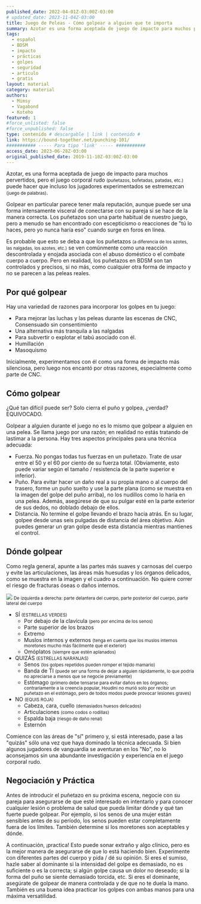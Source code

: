 ```yaml
---
published_date: 2022-04-01Z-03:00Z-03:00
# updated_date: 2023-11-04Z-03:00
title: Juego de Peleas - Cómo golpear a alguien que te importa
summary: Azotar es una forma aceptada de juego de impacto para muchos pervertidos, pero el juego corporal rudo puede hacer que incluso los jugadores experimentados se estremezcan.
tags:
  - español
  - BDSM
  - impacto
  - prácticas
  - golpes
  - seguridad
  - articulo
  - gratis
layout: material
category: material
authors:
  - Mimsy
  - Vagabond
  - Koteho
featured: 1
#force_unlisted: false
#force_unpublished: false
type: contenido # descargable | link | contenido #
link: https://bound-together.net/punching-101/
########### ----- Para tipo 'link' ----- ###########
access_date: 2023-06-28Z-03:00
original_published_date: 2019-11-10Z-03:00Z-03:00
---
```


<script>
  import diagrama from '$lib/posts/media/juego-de-peleas/1.png';
  import HumanBody from '$lib/components/HumanBody.svelte';
</script>

Azotar, es una forma aceptada de juego de impacto para muchos pervertidos, pero el juego corporal rudo <small>(puñetazos, bofetadas, patadas, etc.)</small> puede hacer que incluso los jugadores experimentados se estremezcan <small>(juego de palabras)</small>.

Golpear en particular parece tener mala reputación, aunque puede ser una forma intensamente visceral de conectarse con su pareja si se hace de la manera correcta. Los puñetazos son una parte habitual de nuestro juego, pero a menudo se han encontrado con escepticismo o reacciones de "tú lo haces, pero yo nunca haría eso" cuando surge en foros en línea.

Es probable que esto se deba a que los puñetazos <small>(a diferencia de los azotes, las nalgadas, los azotes, etc.)</small> se ven comúnmente como una reacción descontrolada y enojada asociada con el abuso doméstico o el combate cuerpo a cuerpo. Pero en realidad, los puñetazos en BDSM son tan controlados y precisos, si no más, como cualquier otra forma de impacto y no se parecen a las peleas reales.

## Por qué golpear

Hay una variedad de razones para incorporar los golpes en tu juego:

- Para mejorar las luchas y las peleas durante las escenas de CNC, Consensuado sin consentimiento
- Una alternativa más tranquila a las nalgadas
- Para subvertir o explotar el tabú asociado con él.
- Humillación
- Masoquismo

Inicialmente, experimentamos con él como una forma de impacto más silenciosa, pero luego nos encantó por otras razones, especialmente como parte de CNC.

## Cómo golpear

¿Qué tan difícil puede ser? Solo cierra el puño y golpea, ¿verdad? EQUIVOCADO.

Golpear a alguien durante el juego no es lo mismo que golpear a alguien en una pelea. Se llama juego por una razón; en realidad no estás tratando de lastimar a la persona. Hay tres aspectos principales para una técnica adecuada:

- Fuerza. No pongas todas tus fuerzas en un puñetazo. Trate de usar entre el 50 y el 60 por ciento de su fuerza total. (Obviamente, esto puede variar según el tamaño / resistencia de la parte superior e inferior).
- Puño. Para evitar hacer un daño real a su propia mano o al cuerpo del trasero, forme un puño suelto y use la parte plana (como se muestra en la imagen del golpe del puño arriba), no los nudillos como lo haría en una pelea. Además, asegúrese de que su pulgar esté en la parte exterior de sus dedos, no doblado debajo de ellos.
- Distancia. No termine el golpe llevando el brazo hacia atrás. En su lugar, golpee desde unas seis pulgadas de distancia del área objetivo. Aún puedes generar un gran golpe desde esta distancia mientras mantienes el control.

## Dónde golpear

Como regla general, apunte a las partes más suaves y carnosas del cuerpo y evite las articulaciones, las áreas más huesudas y los órganos delicados, como se muestra en la imagen y el cuadro a continuación. No quiere correr el riesgo de fracturas óseas o daños internos.

<!--<HumanBody colors="{{
  default:'#888',
  groups:[
      {
        name: 'yes',
        color: 'green',
        parts: ['chest','clavicule','buttock','arm','thigh-front','forearm']
      },
      {
        name: 'no',
        color: 'red',
        parts: ['ribs','head','face','neck','nape','elbow','knee','column','loin']
      },
      {
        name: 'maybe',
        color: 'orange',
        parts: ['belly','thigh-outer','feet','shoulder','hand','innerthigh','genitalia']
      }
    ]
  }}" debug/> -->

![ ]({diagrama})
<small>De izquierda a derecha: parte delantera del cuerpo, parte posterior del cuerpo, parte lateral del cuerpo</small>

- SÍ <small>(ESTRELLAS VERDES)</small>
  - Por debajo de la clavícula <small>(pero por encima de los senos)</small>
  - Parte superior de los brazos
  - Extremo
  - Muslos internos y externos <small>(tenga en cuenta que los muslos internos moretones mucho más fácilmente que el exterior)</small>
  - Omóplatos <small>(siempre que estén aplanados)</small>
- QUIZÁS <small>(ESTRELLAS NARANJAS)</small>
  - Senos <small>(los golpes repetidos pueden romper el tejido mamario)</small>
  - Banda de TI <small>(puede ser una forma de dejar a alguien rápidamente, lo que podría no apreciarse a menos que se negocie previamente)</small>
  - Estómago <small>(primero debe tensarse para evitar daños en los órganos; contrariamente a la creencia popular, Houdini no murió solo por recibir un puñetazo en el estómago, pero de todos modos puede provocar lesiones graves)</small>
- NO <small>(EQUIS ROJA)</small>
  - Cabeza, cara, cuello <small>(demasiados huesos delicados)</small>
  - Articulaciones <small>(como codos o rodillas)</small>
  - Espalda baja <small>(riesgo de daño renal)</small>
  - Esternón

Comience con las áreas de "sí" primero y, si está interesado, pase a las "quizás" sólo una vez que haya dominado la técnica adecuada. Si bien algunos jugadores de vanguardia se aventuran en los "No", no lo aconsejamos sin una abundante investigación y experiencia en el juego corporal rudo.

## Negociación y Práctica

Antes de introducir el puñetazo en su próxima escena, negocie con su pareja para asegurarse de que esté interesado en intentarlo y para conocer cualquier lesión o problema de salud que pueda limitar dónde y qué tan fuerte puede golpear. Por ejemplo, si los senos de una mujer están sensibles antes de su período, los senos pueden estar completamente fuera de los límites. También determine si los moretones son aceptables y dónde.

A continuación, ¡practica! Esto puede sonar extraño y algo clínico, pero es la mejor manera de asegurarse de que lo está haciendo bien. Experimente con diferentes partes del cuerpo y pida / dé su opinión. Si eres el sumiso, hazle saber al dominante si la intensidad del golpe es demasiado, no es suficiente o es la correcta; si algún golpe causa un dolor no deseado; si la forma del puño se siente demasiado torcida, etc. Si eres el dominante, asegúrate de golpear de manera controlada y de que no te duela la mano. También es una buena idea practicar los golpes con ambas manos para una máxima versatilidad.
